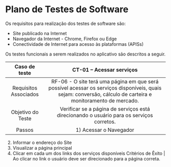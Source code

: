 # Plano de Testes de Software

Os requisitos para realização dos testes de software são:
*	Site publicado na Internet
*	Navegador da Internet - Chrome, Firefox ou Edge
*	Conectividade de Internet para acesso às plataformas (APISs)

Os testes funcionais a serem realizados no aplicativo são descritos a seguir.

Caso de teste | CT-01 – Acessar serviços 
:---: | :---: 
Requisitos Associados	| RF-06 - O site terá uma página em que será possível acessar os serviços disponíveis, quais sejam: conversão, cálculo de carteira e monitoramento de mercado. 
Objetivo do Teste |	Verificar se a página de serviços está direcionando o usuário para os serviços corretos. 
Passos	| 1) Acessar o Navegador
2) Informar o endereço do Site
3) Visualizar a página principal
4) Clicar em cada um dos links dos serviços disponíveis 
Critérios de Êxito |	Ao clicar no link o usuário deve ser direcionado para a página correta. 



